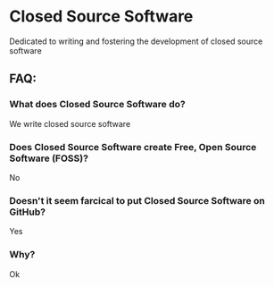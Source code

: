 # Closed Source Software
Dedicated to writing and fostering the development of closed source software

## FAQ:
### What does Closed Source Software do?
We write closed source software 

### Does Closed Source Software create Free, Open Source Software (FOSS)? 
No

### Doesn't it seem farcical to put Closed Source Software on GitHub?
Yes

### Why?
Ok
